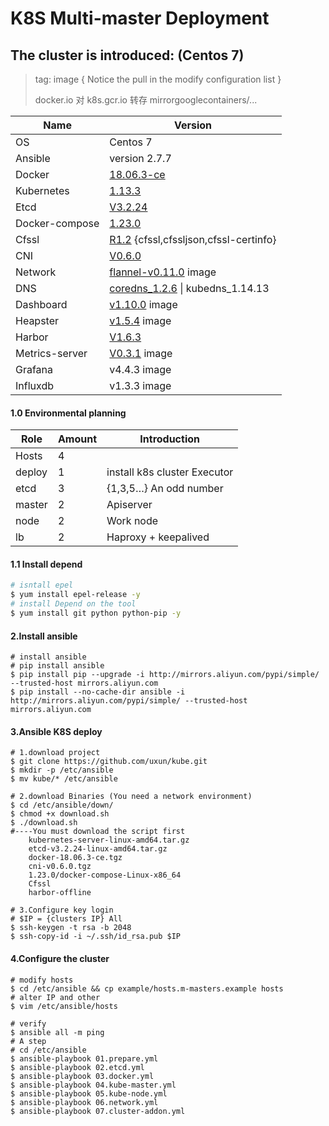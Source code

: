 # K8S Multi-master Deployment

## The cluster is introduced: (Centos 7)

> tag: image { Notice the pull in the modify configuration list }
>
> docker.io 对 k8s.gcr.io 转存 mirrorgooglecontainers/...

| Name           | Version                                                      |
| -------------- | ------------------------------------------------------------ |
| OS             | Centos 7                                                     |
| Ansible        | version 2.7.7                                                |
| Docker         | [18.06.3-ce](https://download.docker.com/linux/static/stable/x86_64/) |
| Kubernetes     | [1.13.3](https://github.com/kubernetes/kubernetes/blob/master/CHANGELOG-1.13.md#server-binaries-1) |
| Etcd           | [V3.2.24](https://github.com/etcd-io/etcd/releases/tag/v3.2.24) |
| Docker-compose | [1.23.0](https://github.com/docker/compose/releases/tag/1.23.0) |
| Cfssl          | [R1.2](https://pkg.cfssl.org/) {cfssl,cfssljson,cfssl-certinfo} |
| CNI            | [V0.6.0](https://github.com/containernetworking/cni/releases) |
| Network        | [flannel-v0.11.0](https://github.com/coreos/flannel/releases) image |
| DNS            | [coredns_1.2.6](https://github.com/coredns/coredns/releases/tag/v1.2.6) \| kubedns_1.14.13 |
| Dashboard      | [v1.10.0](https://github.com/kubernetes/dashboard/releases/tag/v1.10.0) image |
| Heapster       | [v1.5.4](https://github.com/kubernetes/kubernetes/tree/master/cluster/addons/cluster-monitoring) image |
| Harbor         | [V1.6.3](https://github.com/goharbor/harbor/releases/tag/v1.6.3) |
| Metrics-server | [V0.3.1](https://github.com/kubernetes/kubernetes/tree/214efa9cc4f909254d8eab1025b1f0549615bb41/cluster/addons/metrics-server) image |
| Grafana        | v4.4.3 image                                                 |
| Influxdb       | v1.3.3 image                                                 |

#### 1.0 Environmental planning 

| Role   | Amount | Introduction                 |
| ------ | ------ | ---------------------------- |
| Hosts  | 4      |                              |
| deploy | 1      | install k8s cluster Executor |
| etcd   | 3      | {1,3,5…} An odd number       |
| master | 2      | Apiserver                    |
| node   | 2      | Work node                    |
| lb     | 2      | Haproxy + keepalived         |

#### 1.1 Install depend 

```sh
# isntall epel
$ yum install epel-release -y
# install Depend on the tool
$ yum install git python python-pip -y
```

#### 2.Install ansible

```shell
# install ansible 
# pip install ansible
$ pip install pip --upgrade -i http://mirrors.aliyun.com/pypi/simple/ --trusted-host mirrors.aliyun.com
$ pip install --no-cache-dir ansible -i http://mirrors.aliyun.com/pypi/simple/ --trusted-host mirrors.aliyun.com
```

#### 3.Ansible K8S deploy

```shell
# 1.download project 
$ git clone https://github.com/uxun/kube.git
$ mkdir -p /etc/ansible
$ mv kube/* /etc/ansible

# 2.download Binaries (You need a network environment) 
$ cd /etc/ansible/down/
$ chmod +x download.sh
$ ./download.sh 
#----You must download the script first 
	kubernetes-server-linux-amd64.tar.gz
	etcd-v3.2.24-linux-amd64.tar.gz
	docker-18.06.3-ce.tgz
	cni-v0.6.0.tgz
	1.23.0/docker-compose-Linux-x86_64
	Cfssl
	harbor-offline

# 3.Configure key login
# $IP = {clusters IP} All
$ ssh-keygen -t rsa -b 2048
$ ssh-copy-id -i ~/.ssh/id_rsa.pub $IP 
```

#### 4.Configure the cluster

```shell
# modify hosts
$ cd /etc/ansible && cp example/hosts.m-masters.example hosts
# alter IP and other 
$ vim /etc/ansible/hosts

# verify
$ ansible all -m ping 
# A step 
# cd /etc/ansible
$ ansible-playbook 01.prepare.yml
$ ansible-playbook 02.etcd.yml
$ ansible-playbook 03.docker.yml
$ ansible-playbook 04.kube-master.yml
$ ansible-playbook 05.kube-node.yml
$ ansible-playbook 06.network.yml
$ ansible-playbook 07.cluster-addon.yml
```

